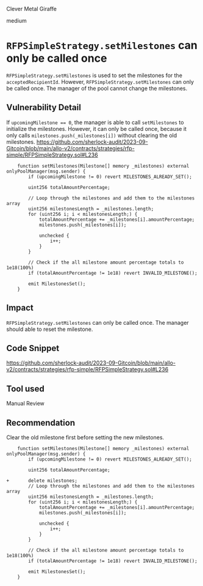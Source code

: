 Clever Metal Giraffe

medium

# `RFPSimpleStrategy.setMilestones` can only be called once

`RFPSimpleStrategy.setMilestones` is used to set the milestones for the `acceptedRecipientId`. However, `RFPSimpleStrategy.setMilestones` can only be called once. The manager of the pool cannot change the milestones.

## Vulnerability Detail

If `upcomingMilestone == 0`, the manager is able to call `setMilestones` to initialize the milestones. However, it can only be called once, because it only calls `milestones.push(_milestones[i])` without clearing the old milestones.
https://github.com/sherlock-audit/2023-09-Gitcoin/blob/main/allo-v2/contracts/strategies/rfp-simple/RFPSimpleStrategy.sol#L236
```solidity
    function setMilestones(Milestone[] memory _milestones) external onlyPoolManager(msg.sender) {
        if (upcomingMilestone != 0) revert MILESTONES_ALREADY_SET();

        uint256 totalAmountPercentage;

        // Loop through the milestones and add them to the milestones array
        uint256 milestonesLength = _milestones.length;
        for (uint256 i; i < milestonesLength;) {
            totalAmountPercentage += _milestones[i].amountPercentage;
            milestones.push(_milestones[i]);

            unchecked {
                i++;
            }
        }

        // Check if the all milestone amount percentage totals to 1e18(100%)
        if (totalAmountPercentage != 1e18) revert INVALID_MILESTONE();

        emit MilestonesSet();
    }
```

## Impact

`RFPSimpleStrategy.setMilestones` can only be called once. The manager should able to reset the milestone.

## Code Snippet

https://github.com/sherlock-audit/2023-09-Gitcoin/blob/main/allo-v2/contracts/strategies/rfp-simple/RFPSimpleStrategy.sol#L236


## Tool used

Manual Review

## Recommendation

Clear the old milestone first before setting the new milestones.
```solidity
    function setMilestones(Milestone[] memory _milestones) external onlyPoolManager(msg.sender) {
        if (upcomingMilestone != 0) revert MILESTONES_ALREADY_SET();

        uint256 totalAmountPercentage;

+       delete milestones;
        // Loop through the milestones and add them to the milestones array
        uint256 milestonesLength = _milestones.length;
        for (uint256 i; i < milestonesLength;) {
            totalAmountPercentage += _milestones[i].amountPercentage;
            milestones.push(_milestones[i]);

            unchecked {
                i++;
            }
        }

        // Check if the all milestone amount percentage totals to 1e18(100%)
        if (totalAmountPercentage != 1e18) revert INVALID_MILESTONE();

        emit MilestonesSet();
    }
```